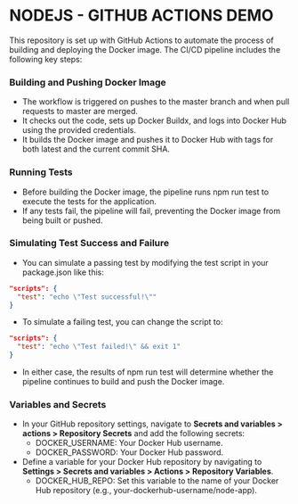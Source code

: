 # NODEJS - GITHUB ACTIONS DEMO

This repository is set up with GitHub Actions to automate the process of building and deploying the Docker image. The CI/CD pipeline includes the following key steps:

### Building and Pushing Docker Image

- The workflow is triggered on pushes to the master branch and when pull requests to master are merged.
- It checks out the code, sets up Docker Buildx, and logs into Docker Hub using the provided credentials.
- It builds the Docker image and pushes it to Docker Hub with tags for both latest and the current commit SHA.

### Running Tests

- Before building the Docker image, the pipeline runs npm run test to execute the tests for the application.
- If any tests fail, the pipeline will fail, preventing the Docker image from being built or pushed.

### Simulating Test Success and Failure

- You can simulate a passing test by modifying the test script in your package.json like this:

```json
"scripts": {
  "test": "echo \"Test successful!\""
}
```

- To simulate a failing test, you can change the script to:

```json
"scripts": {
  "test": "echo \"Test failed!\" && exit 1"
}
```

- In either case, the results of npm run test will determine whether the pipeline continues to build and push the Docker image.

### Variables and Secrets

- In your GitHub repository settings, navigate to **Secrets and variables > actions > Repository Secrets** and add the following secrets:
  - DOCKER_USERNAME: Your Docker Hub username.
  - DOCKER_PASSWORD: Your Docker Hub password.
- Define a variable for your Docker Hub repository by navigating to **Settings > Secrets and variables > Actions > Repository Variables**.
  - DOCKER_HUB_REPO: Set this variable to the name of your Docker Hub repository (e.g., your-dockerhub-username/node-app).
